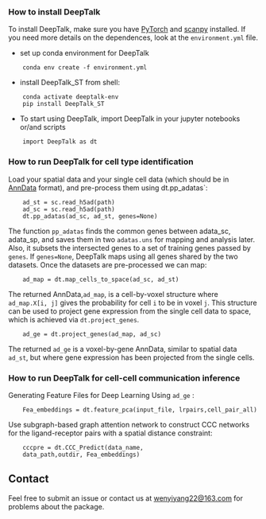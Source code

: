 ### How to install DeepTalk

To install DeepTalk, make sure you have [PyTorch](https://pytorch.org/) and [scanpy](https://scanpy.readthedocs.io/en/stable/) installed. If you need more details on the dependences, look at the `environment.yml` file.

- set up conda environment for DeepTalk

```
	conda env create -f environment.yml
```

- install DeepTalk_ST from shell:

```
	conda activate deeptalk-env
	pip install DeepTalk_ST
```

- To start using DeepTalk, import DeepTalk in your jupyter notebooks or/and scripts

```
	import DeepTalk as dt
```

### How to run DeepTalk for cell type identification

Load your spatial data and your single cell data (which should be in [AnnData](https://anndata.readthedocs.io/en/latest/) format), and pre-process them using dt.pp_adatas`:

```
    ad_st = sc.read_h5ad(path)
    ad_sc = sc.read_h5ad(path)
    dt.pp_adatas(ad_sc, ad_st, genes=None)
```

The function `pp_adatas` finds the common genes between adata_sc, adata_sp, and saves them in two `adatas.uns` for mapping and analysis later. Also, it subsets the intersected genes to a set of training genes passed by `genes`. If `genes=None`, DeepTalk maps using all genes shared by the two datasets. Once the datasets are pre-processed we can map:

```
    ad_map = dt.map_cells_to_space(ad_sc, ad_st)
```

The returned AnnData,`ad_map`, is a cell-by-voxel structure where `ad_map.X[i, j]` gives the probability for cell `i` to be in voxel `j`. This structure can be used to project gene expression from the single cell data to space, which is achieved via `dt.project_genes`.

```
    ad_ge = dt.project_genes(ad_map, ad_sc)
```

The returned `ad_ge` is a voxel-by-gene AnnData, similar to spatial data `ad_st`, but where gene expression has been projected from the single cells. 

### How to run DeepTalk for cell-cell communication inference

Generating Feature Files for Deep Learning Using `ad_ge` :

```
    Fea_embeddings = dt.feature_pca(input_file, lrpairs,cell_pair_all)
```

Use subgraph-based graph attention network to construct CCC networks for the ligand-receptor pairs with a spatial distance constraint:

```
    cccpre = dt.CCC_Predict(data_name,
    data_path,outdir, Fea_embeddings)
```

## Contact

Feel free to submit an issue or contact us at [wenyiyang22@163.com](mailto:wenyiyang22@163.com) for problems about the package.